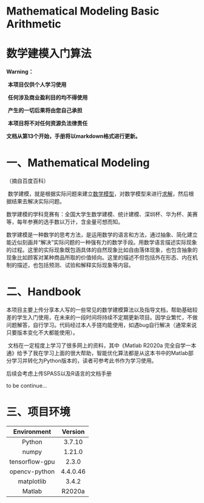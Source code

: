 # Mathematical Modeling Basic Arithmetic

# 数学建模入门算法

**Warning：**

​	**本项目仅供个人学习使用**

​	**任何涉及商业盈利目的均不得使用**

​	**产生的一切后果将由您自己承担**

​	**本项目将不对任何资源负法律责任**



**文档从第13个开始，手册将以markdown格式进行更新。**

# 一、Mathematical Modeling

（摘自百度百科）

​	数学建模，就是根据实际问题来建立[数学模型](https://baike.baidu.com/item/数学模型/1376909)，对数学模型来进行[求解](https://baike.baidu.com/item/求解/1319981)，然后根据结果去解决实际问题。

​	数学建模的学科竞赛有：全国大学生数学建模、统计建模、深圳杯、华为杯、美赛等，每年参赛的选手数以万计，含金量可想而知。

​	数学建模是一种数学的思考方法，是运用数学的语言和方法，通过抽象、简化建立能近似刻画并“解决”实际问题的一种强有力的数学手段。用数学语言描述实际现象的过程。这里的实际现象既包涵具体的自然现象比如自由落体现象，也包含抽象的现象比如顾客对某种商品所取的价值倾向。这里的描述不但包括外在形态、内在机制的描述，也包括预测、试验和解释实际现象等内容。

# 二、Handbook

​	本项目主要上传分享本人写的一些常见的数学建模算法以及指导文档，帮助基础较差的学生入门使用，在未来的一段时间将持续不定期更新项目。因学业繁忙，不做问题解答，自行学习。代码经过本人手搓均能使用，如遇bug自行解决（通常来说只要版本变化不大都能使用）。

​	文档在一定程度上学习了很多网上的资料，其中《Matlab R2020a 完全自学一本通》给予了我在学习上面的很大帮助，智能优化算法都是从这本书中的Matlab部分学习并转化为Python版本的，读者可参考此书作为学习使用。



后续会考虑上传SPASS以及R语言的文档手册

to be continue...

# 三、项目环境

|  Environment   | Version  |
| :------------: | :------: |
|     Python     |  3.7.10  |
|     numpy      |  1.21.0  |
| tensorflow-gpu |  2.3.0   |
| opencv-python  | 4.4.0.46 |
|   matplotlib   |  3.4.2   |
|     Matlab     |  R2020a  |





